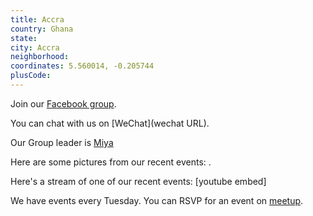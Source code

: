 ```yaml
---
title: Accra
country: Ghana
state: 
city: Accra
neighborhood: 
coordinates: 5.560014, -0.205744
plusCode:
---
```

Join our [Facebook group](https://www.facebook.com/groups/free.code.camp.accra).

You can chat with us on [WeChat](wechat URL).

Our Group leader is [Miya](freecodecamp.org/miya)

Here are some pictures from our recent events:
![]().

Here's a stream of one of our recent events:
[youtube embed]

We have events every Tuesday. You can RSVP for an event on [meetup](meetupurl).
